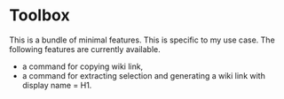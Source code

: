 # Toolbox

This is a bundle of minimal features.
This is specific to my use case.
The following features are currently available.
- a command for copying wiki link,
- a command for extracting selection and generating a wiki link with display name = H1.
